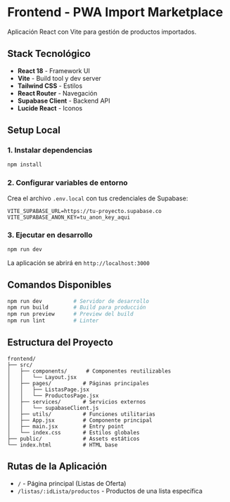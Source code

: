 # Frontend - PWA Import Marketplace

Aplicación React con Vite para gestión de productos importados.

## Stack Tecnológico

- **React 18** - Framework UI
- **Vite** - Build tool y dev server
- **Tailwind CSS** - Estilos
- **React Router** - Navegación
- **Supabase Client** - Backend API
- **Lucide React** - Iconos

## Setup Local

### 1. Instalar dependencias
```bash
npm install
```

### 2. Configurar variables de entorno

Crea el archivo `.env.local` con tus credenciales de Supabase:
```
VITE_SUPABASE_URL=https://tu-proyecto.supabase.co
VITE_SUPABASE_ANON_KEY=tu_anon_key_aqui
```

### 3. Ejecutar en desarrollo
```bash
npm run dev
```

La aplicación se abrirá en `http://localhost:3000`

## Comandos Disponibles
```bash
npm run dev          # Servidor de desarrollo
npm run build        # Build para producción
npm run preview      # Preview del build
npm run lint         # Linter
```

## Estructura del Proyecto
```
frontend/
├── src/
│   ├── components/      # Componentes reutilizables
│   │   └── Layout.jsx
│   ├── pages/          # Páginas principales
│   │   ├── ListasPage.jsx
│   │   └── ProductosPage.jsx
│   ├── services/       # Servicios externos
│   │   └── supabaseClient.js
│   ├── utils/          # Funciones utilitarias
│   ├── App.jsx         # Componente principal
│   ├── main.jsx        # Entry point
│   └── index.css       # Estilos globales
├── public/             # Assets estáticos
└── index.html          # HTML base
```

## Rutas de la Aplicación

- `/` - Página principal (Listas de Oferta)
- `/listas/:idLista/productos` - Productos de una lista específica